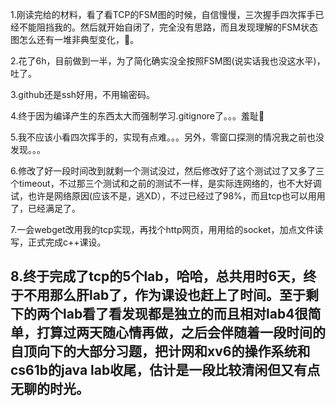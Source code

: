 1.刚读完给的材料，看了看TCP的FSM图的时候，自信慢慢，三次握手四次挥手已经不能阻挡我的。然后就开始自闭了，完全没有思路，而且发现理解的FSM状态图怎么还有一堆非典型变化，🤮。

2.花了6h，目前做到一半，为了简化确实没全按照FSM图(说实话我也没这水平)，吐了。

3.github还是ssh好用，不用输密码。

4.终于因为编译产生的东西太大而强制学习.gitignore了。。。羞耻🤮

5.我不应该小看四次挥手的，实现有点难。。。另外，零窗口探测的情况我之前也没发现。。。

6.修改了好一段时间改到就剩一个测试没过，然后修改好了这个测试过了又多了三个timeout，不过那三个测试和之前的测试不一样，是实际连网络的，也不大好调试，也许是网络原因(应该不是，逃XD），不过已经过了98%，而且tcp也可以用用了，已经满足了。

7.一会webget改用我的tcp实现，再找个http网页，用用给的socket，加点文件读写，正式完成c++课设。

8.终于完成了tcp的5个lab，哈哈，总共用时6天，终于不用那么肝lab了，作为课设也赶上了时间。至于剩下的两个lab看了看发现都是独立的而且相对lab4很简单，打算过两天随心情再做，之后会伴随着一段时间的自顶向下的大部分习题，把计网和xv6的操作系统和cs61b的java lab收尾，估计是一段比较清闲但又有点无聊的时光。
---
